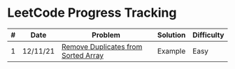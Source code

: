 # LeetCode Progress Tracking

| # | Date | Problem | Solution | Difficulty | 
| - | ---- | ------- | -------- | ---------- |
| 1 | 12/11/21 | [Remove Duplicates from Sorted Array](https://leetcode.com/problems/remove-duplicates-from-sorted-array/) | Example | Easy |